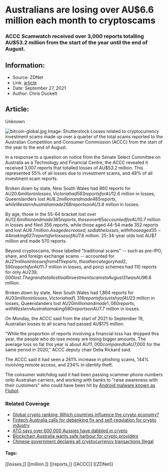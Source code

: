 # Australians are losing over AU$6.6 million each month to cryptoscams
### ACCC Scamwatch received over 3,000 reports totalling AU$53.2 million from the start of the year until the end of August.

## Information:
+ Source: ZDNet
+ Link: [article](https://www.zdnet.com/article/australians-are-losing-over-au6-6-million-each-month-to-cryptoscams/)
+ Date: September 27, 2021
+ Author: Chris Duckett


## Article:
Unknown

![bitcoin-global.jpg](https://www.zdnet.com/a/hub/i/r/2021/09/03/1cade1e5-806f-4446-a03f-58a0beb9896b/resize/1200xauto/9134d654af97a52a3e594cc44a08153e/bitcoin-global.jpg)
 Image: Shutterstock
 Losses related to cryptocurrency investment scams made up over a quarter of the total scams reported to the Australian Competition and Consumer Commission (ACCC) from the start of the year to the end of August. 

In a response to a question on notice from the Senate Select Committee on Australia as a Technology and Financial Centre, the ACCC revealed it received 3,007 reports that totalled losses of AU$53.2 million. This represented 55% of all losses due to investment scams, and 48% of all investment scam reports. 

Broken down by state, New South Wales had 860 reports for AU$20.6 million in losses, Victoria had 563 reports for AU$12.6 million in losses, Queenslanders lost AU$8.2 million and made 485 reports, while Western Australia made 268 reports on AU$3.8 million in losses. 

By age, those in the 55-64 bracket lost over AU$12.6 million and made 365 reports, those over 65 accounted for AU$10.7 million in losses and filed 356 reports, while those aged 44-54 made 352 reports and lost AU$8.7 million. As age decreased, so did the losses, with those aged 35-44 making 627 reports for losses of AU$7.6 million. 25-34-year olds lost AU$7 million and made 570 reports. 

Beyond cryptoscams, those labelled "traditional scams" -- such as pre-IPO, share, and foreign exchange scams -- accounted for AU$21 million in losses from 411 reports, the other category had 2,590 reports for AU$11.7 million in losses, and ponzi schemes had 110 reports for only AU$239,000 lost. The grand total lost to all investment scams to August 31 was AU$96.6 million. 

Broken down by state, New South Wales had 1,864 reports for AU$33 million in losses, Victoria had 1,316 reports for just shy of AU$23 million in losses, Queenslanders lost AU$20 million and made 1,060 reports, with Western Australia making 580 reports on AU$7.7 million in losses. 

On Monday, the ACCC said from the start of 2021 to September 19, Australian losses to all scams had passed AU$175 million. 






"While the proportion of reports involving a financial loss has dropped this year, the people who do lose money are losing bigger amounts. The average loss so far this year is about AU$11,000 compared to AU$7,000 for the same period in 2020," ACCC deputy chair Delia Rickard said. 

The ACCC said it had seen a 261% increase in phishing scams, 144% involving remote access, and 234% in identity theft. 

The consumer watchdog said it had been passing scammer phone numbers onto Australian carriers, and working with banks to "raise awareness with their customers" who could have been hit by [Android malware known as Flubot](https://www.zdnet.com/article/this-password-stealing-android-malware-is-spreading-quickly-heres-watch-to-watch-out-for/). 

### Related Coverage

* [Global crypto ranking: Which countries influence the crypto economy?](/article/global-crypto-ranking-which-countries-influence-the-crypto-economy/)
* [Fintech Australia calls for debanking fix and self-regulation for crypto industry](/article/fintech-australia-calls-for-debanking-fix-and-self-regulation-for-crypto-industry/)
* [ATO says over 600,000 Aussies have dabbled in crypto](/article/ato-says-over-600000-aussies-have-dabbled-in-crypto/)
* [Blockchain Australia wants safe harbour for crypto providers](/article/blockchain-australia-wants-safe-harbour-for-crypto-providers/)
* [Chinese government declares all cryptocurrency transactions illegal](/article/chinese-government-declares-all-cryptocurrency-transactions-illegal/)





#### Tags:
[[losses,]] [[million.]] [[reports,]] [[ACCC]] [[ZDNet]]
